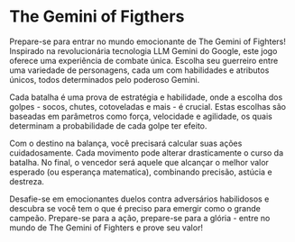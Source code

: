 # The Gemini of Figthers


Prepare-se para entrar no mundo emocionante de The Gemini of Fighters! Inspirado na revolucionária tecnologia LLM Gemini do Google, este jogo oferece uma experiência de combate única. Escolha seu guerreiro entre uma variedade de personagens, cada um com habilidades e atributos únicos, todos determinados pelo poderoso Gemini.

Cada batalha é uma prova de estratégia e habilidade, onde a escolha dos golpes - socos, chutes, cotoveladas e mais - é crucial. Estas escolhas são baseadas em parâmetros como força, velocidade e agilidade, os quais determinam a probabilidade de cada golpe ter efeito.

Com o destino na balança, você precisará calcular suas ações cuidadosamente. Cada movimento pode alterar drasticamente o curso da batalha. No final, o vencedor será aquele que alcançar o melhor valor esperado (ou esperança matematica), combinando precisão, astúcia e destreza.

Desafie-se em emocionantes duelos contra adversários habilidosos e descubra se você tem o que é preciso para emergir como o grande campeão. Prepare-se para a ação, prepare-se para a glória - entre no mundo de The Gemini of Fighters e prove seu valor!





